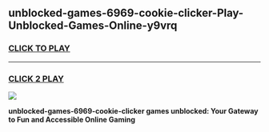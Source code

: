 
## unblocked-games-6969-cookie-clicker-Play-Unblocked-Games-Online-y9vrq
<h3>
<a href="https://premium76.site?title=unblocked-games-6969-cookie-clicker&ref=25A">CLICK TO PLAY</a></h3>
<hr>

<h3>
<a href="https://premium76.site?title=unblocked-games-6969-cookie-clicker&ref=25A">CLICK 2 PLAY</a>
  
</h3>

<a href="https://premium76.site?title=unblocked-games-6969-cookie-clicker&ref=25A"><img src="https://clearcache.store/games.png"></a>


**unblocked-games-6969-cookie-clicker games unblocked: Your Gateway to Fun and Accessible Online Gaming**
